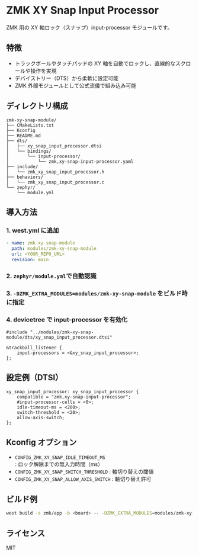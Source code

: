 # ZMK XY Snap Input Processor

ZMK 用の XY 軸ロック（スナップ）input-processor モジュールです。

## 特徴

- トラックボールやタッチパッドの XY 軸を自動でロックし、直線的なスクロールや操作を実現
- デバイストリー（DTS）から柔軟に設定可能
- ZMK 外部モジュールとして公式流儀で組み込み可能

## ディレクトリ構成

```
zmk-xy-snap-module/
├── CMakeLists.txt
├── Kconfig
├── README.md
├── dts/
│   ├── xy_snap_input_processor.dtsi
│   └── bindings/
│       └── input-processor/
│           └── zmk,xy-snap-input-processor.yaml
├── include/
│   └── zmk_xy_snap_input_processor.h
├── behaviors/
│   └── zmk_xy_snap_input_processor.c
└── zephyr/
    └── module.yml
```

## 導入方法

### 1. west.yml に追加

```yaml
- name: zmk-xy-snap-module
  path: modules/zmk-xy-snap-module
  url: <YOUR_REPO_URL>
  revision: main
```

### 2. `zephyr/module.yml`で自動認識

### 3. `-DZMK_EXTRA_MODULES=modules/zmk-xy-snap-module` をビルド時に指定

### 4. devicetree で input-processor を有効化

```dts
#include "../modules/zmk-xy-snap-module/dts/xy_snap_input_processor.dtsi"

&trackball_listener {
    input-processors = <&xy_snap_input_processor>;
};
```

## 設定例（DTSI）

```dts
xy_snap_input_processor: xy_snap_input_processor {
    compatible = "zmk,xy-snap-input-processor";
    #input-processor-cells = <0>;
    idle-timeout-ms = <200>;
    switch-threshold = <20>;
    allow-axis-switch;
};
```

## Kconfig オプション

- `CONFIG_ZMK_XY_SNAP_IDLE_TIMEOUT_MS` : ロック解除までの無入力時間（ms）
- `CONFIG_ZMK_XY_SNAP_SWITCH_THRESHOLD` : 軸切り替えの閾値
- `CONFIG_ZMK_XY_SNAP_ALLOW_AXIS_SWITCH` : 軸切り替え許可

## ビルド例

```sh
west build -s zmk/app -b <board> -- -DZMK_EXTRA_MODULES=modules/zmk-xy-snap-module
```

## ライセンス

MIT
